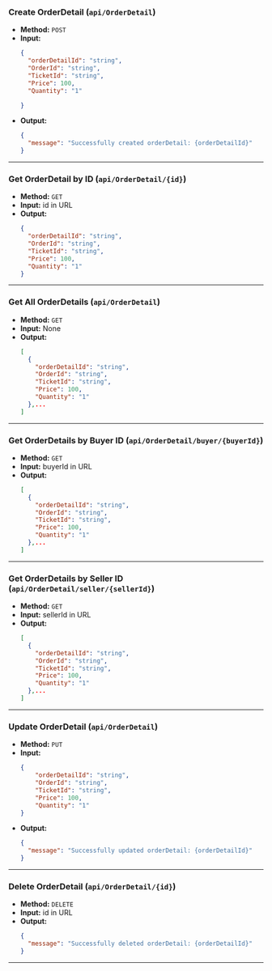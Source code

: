 ### **Create OrderDetail (`api/OrderDetail`)**

- **Method:** `POST`
- **Input:**
  ```json
  {
    "orderDetailId": "string",
    "OrderId": "string",
    "TicketId": "string",
    "Price": 100,
    "Quantity": "1"

  }
  ```
- **Output:**
  ```json
  {
    "message": "Successfully created orderDetail: {orderDetailId}"
  }
  ```

---

### **Get OrderDetail by ID (`api/OrderDetail/{id}`)**

- **Method:** `GET`
- **Input:** id in URL
- **Output:**
  ```json
  {
    "orderDetailId": "string",
    "OrderId": "string",
    "TicketId": "string",
    "Price": 100,
    "Quantity": "1"
  }
  ```

---

### **Get All OrderDetails (`api/OrderDetail`)**

- **Method:** `GET`
- **Input:** None
- **Output:**
  ```json
  [
    {
      "orderDetailId": "string",
      "OrderId": "string",
      "TicketId": "string",
      "Price": 100,
      "Quantity": "1"
    },...
  ]
  ```

---

### **Get OrderDetails by Buyer ID (`api/OrderDetail/buyer/{buyerId}`)**

- **Method:** `GET`
- **Input:** buyerId in URL
- **Output:**
  ```json
  [
    {
      "orderDetailId": "string",
      "OrderId": "string",
      "TicketId": "string",
      "Price": 100,
      "Quantity": "1"
    },...
  ]
  ```

---

### **Get OrderDetails by Seller ID (`api/OrderDetail/seller/{sellerId}`)**

- **Method:** `GET`
- **Input:** sellerId in URL
- **Output:**
  ```json
  [
    {
      "orderDetailId": "string",
      "OrderId": "string",
      "TicketId": "string",
      "Price": 100,
      "Quantity": "1"
    },...
  ]
  ```

---

### **Update OrderDetail (`api/OrderDetail`)**

- **Method:** `PUT`
- **Input:**
  ```json
  {
      "orderDetailId": "string",
      "OrderId": "string",
      "TicketId": "string",
      "Price": 100,
      "Quantity": "1"
  }
  ```
- **Output:**
  ```json
  {
    "message": "Successfully updated orderDetail: {orderDetailId}"
  }
  ```

---

### **Delete OrderDetail (`api/OrderDetail/{id}`)**

- **Method:** `DELETE`
- **Input:** id in URL
- **Output:**
  ```json
  {
    "message": "Successfully deleted orderDetail: {orderDetailId}"
  }
  ```

---
